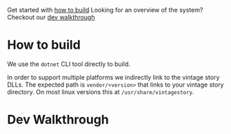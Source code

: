 <span id="top"></span>
Get started with [how to build](#how-to-build)
Looking for an overview of the system? Checkout our [dev walkthrough](#dev-walkthrough)

# How to build

We use the `dotnet` CLI tool directly to build.

In order to support multiple platforms we indirectly link to the vintage story DLLs. The expected path is `vendor/<version>` that links to your vintage story directory. On most linux versions this at `/usr/share/vintagestory`.

# Dev Walkthrough
